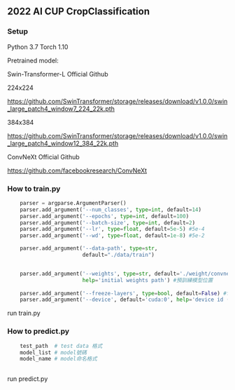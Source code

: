 ## 2022 AI CUP CropClassification

### Setup

Python 3.7
Torch  1.10

Pretrained model:

Swin-Transformer-L Official Github

224x224

https://github.com/SwinTransformer/storage/releases/download/v1.0.0/swin_large_patch4_window7_224_22k.pth

384x384

https://github.com/SwinTransformer/storage/releases/download/v1.0.0/swin_large_patch4_window12_384_22k.pth

ConvNeXt Official Github

https://github.com/facebookresearch/ConvNeXt

### How to train.py

```python
    parser = argparse.ArgumentParser()
    parser.add_argument('--num_classes', type=int, default=14)
    parser.add_argument('--epochs', type=int, default=100)
    parser.add_argument('--batch-size', type=int, default=2)
    parser.add_argument('--lr', type=float, default=5e-5) #5e-4
    parser.add_argument('--wd', type=float, default=1e-8) #5e-2

    parser.add_argument('--data-path', type=str,
                        default="./data/train")


    parser.add_argument('--weights', type=str, default='./weight/convnext_xlarge_22k_224.pth',
                        help='initial weights path') #預訓練模型位置
    
    parser.add_argument('--freeze-layers', type=bool, default=False) #freeze = True -> 只訓練head
    parser.add_argument('--device', default='cuda:0', help='device id (i.e. 0 or 0,1 or cpu)')
```
run train.py

### How to predict.py

```python
	test_path  # test data 格式
	model_list # model號碼
	model_name # model命名格式
	
```
run predict.py 
